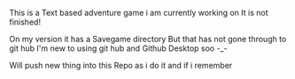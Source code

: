 This is a Text based adventure game i am currently working on
It is not finished!

On my version it has a Savegame directory But that has not gone through to git hub 
I'm new to using git hub and Github Desktop soo
-_-

Will push new thing into this Repo as i do it and if i remember
